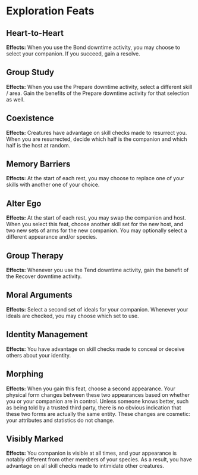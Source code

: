 # Exploration Feats

## Heart-to-Heart

**Effects:** When you use the Bond downtime activity, you may choose to select your companion. If you succeed, gain a resolve.

## Group Study

**Effects:** When you use the Prepare downtime activity, select a different skill / area. Gain the benefits of the Prepare downtime activity for that selection as well.

## Coexistence

**Effects:** Creatures have advantage on skill checks made to resurrect you. When you are resurrected, decide which half is the companion and which half is the host at random.

## Memory Barriers

**Effects:** At the start of each rest, you may choose to replace one of your skills with another one of your choice.

## Alter Ego

**Effects:** At the start of each rest, you may swap the companion and host. When you select this feat, choose another skill set for the new host, and two new sets of arms for the new companion. You may optionally select a different appearance and/or species.

## Group Therapy

**Effects:** Whenever you use the Tend downtime activity, gain the benefit of the Recover downtime activity.

## Moral Arguments

**Effects:** Select a second set of ideals for your companion. Whenever your ideals are checked, you may choose which set to use.

## Identity Management

**Effects:** You have advantage on skill checks made to conceal or deceive others about your identity.

## Morphing

**Effects:** When you gain this feat, choose a second appearance. Your physical form changes between these two appearances based on whether you or your companion are in control. Unless someone knows better, such as being told by a trusted third party, there is no obvious indication that these two forms are actually the same entity. These changes are cosmetic: your attributes and statistics do not change.

## Visibly Marked

**Effects:** You companion is visible at all times, and your appearance is notably different from other members of your species. As a result, you have advantage on all skill checks made to intimidate other creatures.
